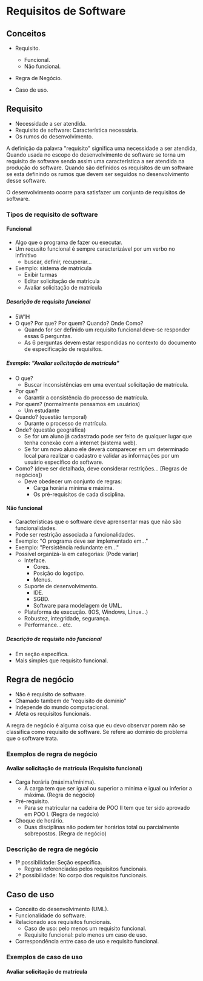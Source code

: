 # Requisitos de Software

## Conceitos

- Requisito.
  - Funcional.
  - Não funcional.

- Regra de Negócio.
- Caso de uso.

## Requisito

- Necessidade a ser atendida.
- Requisito de software: Característica necessária.
- Os rumos do desenvolvimento.

A definição da palavra "requisito" significa uma necessidade a ser atendida, Quando usada no escopo do desenvolvimento de software se torna um requisito de software sendo assim uma característica a ser atendida na produção do software. Quando são definidos os requisitos de um software se esta definindo os rumos que devem ser seguidos no desenvolvimento desse software.

O desenvolvimento ocorre para satisfazer um conjunto de requisitos de software.

### Tipos de requisito de software

#### Funcional

- Algo que o programa de fazer ou executar.
- Um requsito funcional é sempre caracterizável por um verbo no infinitivo
  - buscar, definir, recuperar...
- Exemplo: sistema de matrícula
  - Exibir turmas
  - Editar solicitação de matrícula
  - Avaliar solicitação de matrícula

##### Descrição de requisito funcional

- 5W1H
- O que? Por que? Por quem? Quando? Onde Como?
  - Quando for ser definido um requisito funcional deve-se responder essas 6 perguntas.
  - As 6 perguntas devem estar respondidas no contexto do documento de especificação de requisitos.

##### Exemplo: "Avaliar solicitação de matrícula"

- O que?
  - Buscar inconsistências em uma eventual solicitação de matrícula.
- Por que?
  - Garantir a consistência do processo de matrícula.
- Por quem? (normalmente pensamos em usuários)
  - Um estudante
- Quando? (questão temporal)
  - Durante o processo de matrícula.
- Onde? (questão geográfica)
  - Se for um aluno já cadastrado pode ser feito de qualquer lugar que tenha conexão com a internet (sistema web).
  - Se for um novo aluno ele deverá comparecer em um determinado local para realizar o cadastro e validar as informações por um usuário específico do software.
- Como? (deve ser detalhada, deve considerar restrições... [Regras de negócios])
  - Deve obedecer um conjunto de regras:
    - Carga horária mínima e máxima.
    - Os pré-requisitos de cada disciplina.

#### Não funcional

- Características que o software deve aprensentar mas que não são funcionalidades.
- Pode ser restrição associada a funcionalidades.
- Exemplo: "O programa deve ser implementado em..."
- Exemplo: "Persistência redundante em..."
- Possível organizá-la em categorias: (Pode variar)
  - Inteface.
    - Cores.
    - Posição do logotipo.
    - Menus.
  - Suporte de desenvolvimento.
    - IDE.
    - SGBD.
    - Software para modelagem de UML.
  - Plataforma de execução. (IOS, Windows, Linux...)
  - Robustez, integridade, segurança.
  - Performance... etc.

##### Descrição de requisito não funcional

- Em seção específica.
- Mais simples que requisito funcional.

## Regra de negócio

- Não é requisito de software.
- Chamado tambem de "requisito de domínio"
- Independe do mundo computacional.
- Afeta os requisitos funcionais.

A regra de negócio é alguma coisa que eu devo observar porem não se classifica como requisito de software.
Se refere ao domínio do problema que o software trata.

### Exemplos de regra de negócio

#### Avaliar solicitação de matrícula (Requisito funcional)

- Carga horária (máxima/mínima).
  - A carga tem que ser igual ou superior a mínima e igual ou inferior a máxima. (Regra de negócio)
- Pré-requisito.
  - Para se matricular na cadeira de POO II tem que ter sido aprovado em POO I. (Regra de negócio)
- Choque de horário.
  - Duas disciplinas não podem ter horários total ou parcialmente sobrepostos. (Regra de negócio)

### Descrição de regra de negócio

- 1ª possibilidade: Seção específica.
  - Regras referenciadas pelos requisitos funcionais.
- 2ª possibilidade: No corpo dos requisitos funcionais.

## Caso de uso

- Conceito do desenvolvimento (UML).
- Funcionalidade do software.
- Relacionado aos requisitos funcionais.
  - Caso de uso: pelo menos um requisito funcional.
  - Requisito funcional: pelo menos um caso de uso.
- Correspondência entre caso de uso e requisito funcional.

### Exemplos de caso de uso

#### Avaliar solicitação de matrícula
